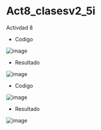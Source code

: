 # Act8_clasesv2_5i
Activdad 8 

- Codigo

![image](https://github.com/user-attachments/assets/1983ab8d-ac24-4810-aff6-64503ba40fa4)

- Resultado

![image](https://github.com/user-attachments/assets/f1ce0839-4c99-40aa-832a-c1ffc5f52513)

- Codigo
  
![image](https://github.com/user-attachments/assets/0c24e973-d140-4ad6-aced-0c51ec34053c)

- Resultado

![image](https://github.com/user-attachments/assets/63836d20-aea2-48e9-bf6a-cbf63b89643b)


